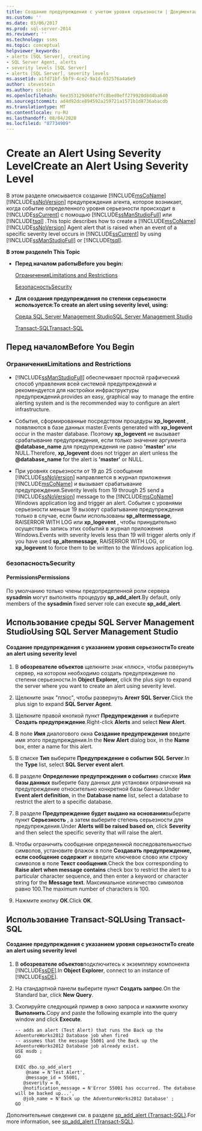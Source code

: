 ```yaml
---
title: Создание предупреждения с учетом уровня серьезности | Документация Майкрософт
ms.custom: ''
ms.date: 03/06/2017
ms.prod: sql-server-2014
ms.reviewer: ''
ms.technology: ssms
ms.topic: conceptual
helpviewer_keywords:
- alerts [SQL Server], creating
- SQL Server Agent, alerts
- severity levels [SQL Server]
- alerts [SQL Server], severity levels
ms.assetid: a1fd71bf-5bf9-4ce2-9a1d-032576a4a6e9
author: stevestein
ms.author: sstein
ms.openlocfilehash: 6ee353129d60fe7fc8bed0eff279920d8d4ba640
ms.sourcegitcommit: ad4d92dce894592a259721a1571b1d8736abacdb
ms.translationtype: MT
ms.contentlocale: ru-RU
ms.lasthandoff: 08/04/2020
ms.locfileid: "87734909"
---
```

# <a name="create-an-alert-using-severity-level"></a><span data-ttu-id="40d77-102">Create an Alert Using Severity Level</span><span class="sxs-lookup"><span data-stu-id="40d77-102">Create an Alert Using Severity Level</span></span>
  <span data-ttu-id="40d77-103">В этом разделе описывается создание [!INCLUDE[msCoName](../../includes/msconame-md.md)] [!INCLUDE[ssNoVersion](../../includes/ssnoversion-md.md)] предупреждения агента, которое возникает, когда событие определенного уровня серьезности происходит в [!INCLUDE[ssCurrent](../../includes/sscurrent-md.md)] с помощью [!INCLUDE[ssManStudioFull](../../includes/ssmanstudiofull-md.md)] или [!INCLUDE[tsql](../../includes/tsql-md.md)] .</span><span class="sxs-lookup"><span data-stu-id="40d77-103">This topic describes how to create a [!INCLUDE[msCoName](../../includes/msconame-md.md)] [!INCLUDE[ssNoVersion](../../includes/ssnoversion-md.md)] Agent alert that is raised when an event of a specific severity level occurs in [!INCLUDE[ssCurrent](../../includes/sscurrent-md.md)] by using [!INCLUDE[ssManStudioFull](../../includes/ssmanstudiofull-md.md)] or [!INCLUDE[tsql](../../includes/tsql-md.md)].</span></span>  
  
 <span data-ttu-id="40d77-104">**В этом разделе**</span><span class="sxs-lookup"><span data-stu-id="40d77-104">**In This Topic**</span></span>  
  
-   <span data-ttu-id="40d77-105">**Перед началом работы**</span><span class="sxs-lookup"><span data-stu-id="40d77-105">**Before you begin:**</span></span>  
  
     [<span data-ttu-id="40d77-106">Ограничения</span><span class="sxs-lookup"><span data-stu-id="40d77-106">Limitations and Restrictions</span></span>](#Restrictions)  
  
     [<span data-ttu-id="40d77-107">Безопасность</span><span class="sxs-lookup"><span data-stu-id="40d77-107">Security</span></span>](#Security)  
  
-   <span data-ttu-id="40d77-108">**Для создания предупреждения по степени серьезности используется:**</span><span class="sxs-lookup"><span data-stu-id="40d77-108">**To create an alert using severity level, using:**</span></span>  
  
     [<span data-ttu-id="40d77-109">Среда SQL Server Management Studio</span><span class="sxs-lookup"><span data-stu-id="40d77-109">SQL Server Management Studio</span></span>](#SSMSProcedure)  
  
     [<span data-ttu-id="40d77-110">Transact-SQL</span><span class="sxs-lookup"><span data-stu-id="40d77-110">Transact-SQL</span></span>](#TsqlProcedure)  
  
##  <a name="before-you-begin"></a><a name="BeforeYouBegin"></a> <span data-ttu-id="40d77-111">Перед началом</span><span class="sxs-lookup"><span data-stu-id="40d77-111">Before You Begin</span></span>  
  
###  <a name="limitations-and-restrictions"></a><a name="Restrictions"></a> <span data-ttu-id="40d77-112">Ограничения</span><span class="sxs-lookup"><span data-stu-id="40d77-112">Limitations and Restrictions</span></span>  
  
-   [!INCLUDE[ssManStudioFull](../../includes/ssmanstudiofull-md.md)] <span data-ttu-id="40d77-113">обеспечивает простой графический способ управления всей системой предупреждений и рекомендуется для настройки инфраструктуры предупреждений.</span><span class="sxs-lookup"><span data-stu-id="40d77-113">provides an easy, graphical way to manage the entire alerting system and is the recommended way to configure an alert infrastructure.</span></span>  
  
-   <span data-ttu-id="40d77-114">События, сформированные посредством процедуры **xp_logevent** , появляются в базе данных master.</span><span class="sxs-lookup"><span data-stu-id="40d77-114">Events generated with **xp_logevent** occur in the master database.</span></span> <span data-ttu-id="40d77-115">Поэтому **xp_logevent** не вызывает срабатывание предупреждения, если только значение аргумента **@database_name** для предупреждения не равно **'master'** или NULL.</span><span class="sxs-lookup"><span data-stu-id="40d77-115">Therefore, **xp_logevent** does not trigger an alert unless the **@database_name** for the alert is **'master'** or NULL.</span></span>  
  
-   <span data-ttu-id="40d77-116">При уровнях серьезности от 19 до 25 сообщение [!INCLUDE[ssNoVersion](../../includes/ssnoversion-md.md)] направляется в журнал приложения [!INCLUDE[msCoName](../../includes/msconame-md.md)] и вызывает срабатывание предупреждения.</span><span class="sxs-lookup"><span data-stu-id="40d77-116">Severity levels from 19 through 25 send a [!INCLUDE[ssNoVersion](../../includes/ssnoversion-md.md)] message to the [!INCLUDE[msCoName](../../includes/msconame-md.md)] Windows application log and trigger an alert.</span></span> <span data-ttu-id="40d77-117">События с уровнями серьезности меньше 19 вызовут срабатывание предупреждения только в случае, если были использованы **sp_altermessage**, RAISERROR WITH LOG или **xp_logevent** , чтобы принудительно осуществить запись этих событий в журнал приложения Windows.</span><span class="sxs-lookup"><span data-stu-id="40d77-117">Events with severity levels less than 19 will trigger alerts only if you have used **sp_altermessage**, RAISERROR WITH LOG, or **xp_logevent** to force them to be written to the Windows application log.</span></span>  
  
###  <a name="security"></a><a name="Security"></a> <span data-ttu-id="40d77-118">безопасность</span><span class="sxs-lookup"><span data-stu-id="40d77-118">Security</span></span>  
  
####  <a name="permissions"></a><a name="Permissions"></a> <span data-ttu-id="40d77-119">Permissions</span><span class="sxs-lookup"><span data-stu-id="40d77-119">Permissions</span></span>  
 <span data-ttu-id="40d77-120">По умолчанию только члены предопределенной роли сервера **sysadmin** могут выполнять процедуру **sp_add_alert**.</span><span class="sxs-lookup"><span data-stu-id="40d77-120">By default, only members of the **sysadmin** fixed server role can execute **sp_add_alert**.</span></span>  
  
##  <a name="using-sql-server-management-studio"></a><a name="SSMSProcedure"></a> <span data-ttu-id="40d77-121">Использование среды SQL Server Management Studio</span><span class="sxs-lookup"><span data-stu-id="40d77-121">Using SQL Server Management Studio</span></span>  
  
#### <a name="to-create-an-alert-using-severity-level"></a><span data-ttu-id="40d77-122">Создание предупреждения с указанием уровня серьезности</span><span class="sxs-lookup"><span data-stu-id="40d77-122">To create an alert using severity level</span></span>  
  
1.  <span data-ttu-id="40d77-123">В **обозревателе объектов** щелкните знак «плюс», чтобы развернуть сервер, на котором необходимо создать предупреждение по степени серьезности.</span><span class="sxs-lookup"><span data-stu-id="40d77-123">In **Object Explorer,** click the plus sign to expand the server where you want to create an alert using severity level.</span></span>  
  
2.  <span data-ttu-id="40d77-124">Щелкните знак "плюс", чтобы развернуть **Агент SQL Server**.</span><span class="sxs-lookup"><span data-stu-id="40d77-124">Click the plus sign to expand **SQL Server Agent**.</span></span>  
  
3.  <span data-ttu-id="40d77-125">Щелкните правой кнопкой пункт **Предупреждения** и выберите **Создать предупреждение**.</span><span class="sxs-lookup"><span data-stu-id="40d77-125">Right-click **Alerts** and select **New Alert**.</span></span>  
  
4.  <span data-ttu-id="40d77-126">В поле **Имя** диалогового окна **Создание предупреждения** введите имя этого предупреждения.</span><span class="sxs-lookup"><span data-stu-id="40d77-126">In the **New Alert** dialog box, in the **Name** box, enter a name for this alert.</span></span>  
  
5.  <span data-ttu-id="40d77-127">В списке **Тип** выберите **Предупреждение о событии SQL Server**.</span><span class="sxs-lookup"><span data-stu-id="40d77-127">In the **Type** list, select **SQL Server event alert**.</span></span>  
  
6.  <span data-ttu-id="40d77-128">В разделе **Определение предупреждения о событии**в списке **Имя базы данных** выберите базу данных для установки ограничения на предупреждение относительно конкретной базы банных.</span><span class="sxs-lookup"><span data-stu-id="40d77-128">Under **Event alert definition**, in the **Database name** list, select a database to restrict the alert to a specific database.</span></span>  
  
7.  <span data-ttu-id="40d77-129">В разделе **Предупреждение будет выдано на основании**выберите пункт **Серьезность** , а затем выберите степень серьезности для предупреждения.</span><span class="sxs-lookup"><span data-stu-id="40d77-129">Under **Alerts will be raised based on**, click **Severity** and then select the specific severity that will raise the alert.</span></span>  
  
8.  <span data-ttu-id="40d77-130">Чтобы ограничить сообщение определенной последовательностью символов, установите флажок в поле **Создавать предупреждение, если сообщение содержит** и введите ключевое слово или строку символов в поле **Текст сообщения**.</span><span class="sxs-lookup"><span data-stu-id="40d77-130">Check the box corresponding to **Raise alert when message contains** check box to restrict the alert to a particular character sequence, and then enter a keyword or character string for the **Message text**.</span></span> <span data-ttu-id="40d77-131">Максимальное количество символов равно 100.</span><span class="sxs-lookup"><span data-stu-id="40d77-131">The maximum number of characters is 100.</span></span>  
  
9. <span data-ttu-id="40d77-132">Нажмите кнопку **ОК**.</span><span class="sxs-lookup"><span data-stu-id="40d77-132">Click **OK**.</span></span>  
  
##  <a name="using-transact-sql"></a><a name="TsqlProcedure"></a> <span data-ttu-id="40d77-133">Использование Transact-SQL</span><span class="sxs-lookup"><span data-stu-id="40d77-133">Using Transact-SQL</span></span>  
  
#### <a name="to-create-an-alert-using-severity-level"></a><span data-ttu-id="40d77-134">Создание предупреждения с указанием уровня серьезности</span><span class="sxs-lookup"><span data-stu-id="40d77-134">To create an alert using severity level</span></span>  
  
1.  <span data-ttu-id="40d77-135">В **обозревателе объектов**подключитесь к экземпляру компонента [!INCLUDE[ssDE](../../includes/ssde-md.md)].</span><span class="sxs-lookup"><span data-stu-id="40d77-135">In **Object Explorer**, connect to an instance of [!INCLUDE[ssDE](../../includes/ssde-md.md)].</span></span>  
  
2.  <span data-ttu-id="40d77-136">На стандартной панели выберите пункт **Создать запрос**.</span><span class="sxs-lookup"><span data-stu-id="40d77-136">On the Standard bar, click **New Query**.</span></span>  
  
3.  <span data-ttu-id="40d77-137">Скопируйте следующий пример в окно запроса и нажмите кнопку **Выполнить**.</span><span class="sxs-lookup"><span data-stu-id="40d77-137">Copy and paste the following example into the query window and click **Execute**.</span></span>  
  
    ```  
    -- adds an alert (Test Alert) that runs the Back up the AdventureWorks2012 Database job when fired   
    -- assumes that the message 55001 and the Back up the AdventureWorks2012 Database job already exist.  
    USE msdb ;  
    GO  
  
    EXEC dbo.sp_add_alert  
        @name = N'Test Alert',  
        @message_id = 55001,   
       @severity = 0,   
       @notification_message = N'Error 55001 has occurred. The database will be backed up...',   
       @job_name = N'Back up the AdventureWorks2012 Database' ;  
    GO  
    ```  
  
 <span data-ttu-id="40d77-138">Дополнительные сведения см. в разделе [sp_add_alert &#40;Transact-SQL&#41;](/sql/relational-databases/system-stored-procedures/sp-add-alert-transact-sql).</span><span class="sxs-lookup"><span data-stu-id="40d77-138">For more information, see [sp_add_alert &#40;Transact-SQL&#41;](/sql/relational-databases/system-stored-procedures/sp-add-alert-transact-sql).</span></span>  
  
  
